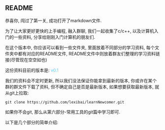 ## README

恭喜你, 闯过了第一关, 成功打开了markdown文件.

为了让大家更好更快的上手编程, 融入群聊, 我们一起收集了c/c++, 以及计算机入门的一些资料, 分享给刚刚入门计算机的朋友们.



在这个版本中, 你应该可以看到一些文件夹, 里面放着不同部分的学习资料, 每个文件夹中都有对应的README文件, README文件中则放着群友们整理的学习资料链接(尽管现在空空如也)

这份资料目前的版本是: <font color="#66ccff">v0.1</font>

我们的资料会不定时更新, 所以我们没法保证你能拿到最新的版本, 你或许在某个群的群文件下载了资料, 但不确定自己是否是最新版本, 如果想要获取最新版本, 就从git上拉取:

```git
git clone https://github.com/lexibai/learnNewcomer.git
```

如果你不会git, 那么从第六部分-常用工具的git篇中学习即可.



以下是几个部分的简单介绍:




